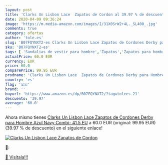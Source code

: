 ```yaml
---
layout: post
title: 'Clarks Un Lisbon Lace  Zapatos de Cordon al 39.97 % de descuento'
date: 2020-04-09 09:36:24
image: 'https://m.media-amazon.com/images/I/31X0SrW2+4L._SL400_.jpg'
comments: true
category: ofertas
author: 'tole.es'
slug: 'B07FQYNXT2-es Clarks Un Lisbon Lace Zapatos de Cordones Derby para...'
sku: 'B07FQYNXT2-es'
tags: [ 'Sandalias de vestir para hombre','Zapatos','Zapatos para hombre','Zapatos y complementos','zapatos', ]
actualPrice: 60.0 EUR
currency: EUR
price: 60.0
comparePrice: 99.95 EUR
prodname: 'Clarks Un Lisbon Lace  Zapatos de Cordones Derby para Hombre  Azul  Navy Combi-   41.5 EU'
country: 'es'
flag: '🇪🇸'
brand: ''
buyurl: 'https://www.amazon.es/dp/B07FQYNXT2/?tag=tolees-21'
descuento: '39.97'
average: '60.0'
---
```


Ahora mismo tienes [Clarks Un Lisbon Lace  Zapatos de Cordones Derby para Hombre  Azul  Navy Combi-   41.5 EU](https://www.amazon.es/dp/B07FQYNXT2/?tag=tolees-21) a 60.0 EUR (original: 99.95 EUR) (39.97 %  de descuento) en el siguiente enlace!

[![Clarks Un Lisbon Lace  Zapatos de Cordon](https://m.media-amazon.com/images/I/31X0SrW2+4L._SL400_.jpg)](https://www.amazon.es/dp/B07FQYNXT2/?tag=tolees-21)

🔎:


[🛒 Visítala!!!](https://www.amazon.es/dp/B07FQYNXT2/?tag=tolees-21)
